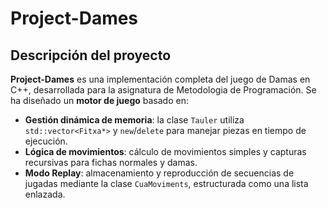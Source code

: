 # Project-Dames

## Descripción del proyecto

**Project-Dames** es una implementación completa del juego de Damas en C++, desarrollada para la asignatura de Metodologia de Programación. Se ha diseñado un **motor de juego** basado en:

  - **Gestión dinámica de memoria**: la clase `Tauler` utiliza `std::vector<Fitxa*>` y `new`/`delete` para manejar piezas en tiempo de ejecución.
  - **Lógica de movimientos**: cálculo de movimientos simples y capturas recursivas para fichas normales y damas.
  - **Modo Replay**: almacenamiento y reproducción de secuencias de jugadas mediante la clase `CuaMoviments`, estructurada como una lista enlazada.



